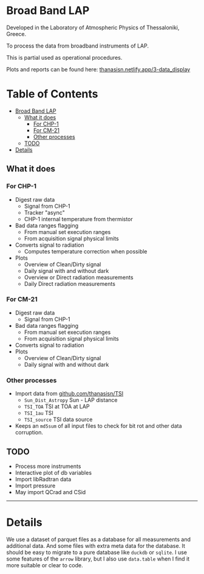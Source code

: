 
# Broad Band LAP

Developed in the Laboratory of Atmospheric Physics of Thessaloniki, Greece.

To process the data from broadband instruments of LAP.

This is partial used as operational procedures.

Plots and reports can be found here: [thanasisn.netlify.app/3-data_display](https://thanasisn.netlify.app/3-data_display)


Table of Contents
=================

* [Broad Band LAP](#broad-band-lap)
   * [What it does](#what-it-does)
      * [For CHP-1](#for-chp-1)
      * [For CM-21](#for-cm-21)
      * [Other processes](#other-processes)
   * [TODO](#todo)
* [Details](#details)

<!-- Created by https://github.com/ekalinin/github-markdown-toc -->


## What it does


### For CHP-1

- Digest raw data
  - Signal from CHP-1
  - Tracker "async" 
  - CHP-1 internal temperature from thermistor
- Bad data ranges flagging
  - From manual set execution ranges
  - From acquisition signal physical limits
- Converts signal to radiation
  - Computes temperature correction when possible
- Plots
  - Overview of Clean/Dirty signal
  - Daily signal with and without dark
  - Overview or Direct radiation measurements
  - Daily Direct radiation measurements


### For CM-21

- Digest raw data
  - Signal from CHP-1
- Bad data ranges flagging
  - From manual set execution ranges
  - From acquisition signal physical limits
- Converts signal to radiation
- Plots
  - Overview of Clean/Dirty signal
  - Daily signal with and without dark


### Other processes

- Import data from [github.com/thanasisn/TSI](https://github.com/thanasisn/TSI)
  - `Sun_Dist_Astropy` Sun - LAP distance
  - `TSI_TOA`          TSI at TOA at LAP
  - `TSI_1au`          TSI 
  - `TSI_source`       TSI data source
- Keeps an `md5sum` of all input files to check for bit rot and other data corruption.



## TODO

- Process more instruments
- Interactive plot of db variables
- Import libRadtran data
- Import pressure
- May import QCrad and CSid

----------------------

# Details

We use a dataset of parquet files as a database for all measurements and additional data.
And some files with extra meta data for the database.
It should be easy to migrate to a pure database like `duckdb` or `sqlite`.
I use some features of the `arrow` library, but I also use `data.table` when
I find it more suitable or clear to code.


